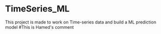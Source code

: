 # TimeSeries_ML
This project is made to work on Time-series data and build a ML prediction model
#This is Hamed's comment
